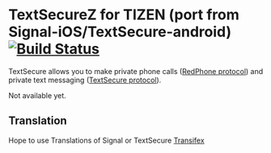 # TextSecureZ for TIZEN (port from Signal-iOS/TextSecure-android) [![Build Status](https://travis-ci.org/SergejKern/TextSecureZ.svg?branch=master)](https://github.com/SergejKern/TextSecureZ)

TextSecure allows you to make private phone calls ([RedPhone protocol](https://github.com/WhisperSystems/RedPhone/wiki)) and private text messaging ([TextSecure protocol](https://github.com/WhisperSystems/TextSecure/wiki)).

Not available yet.

## Translation

Hope to use Translations of Signal or TextSecure [Transifex](https://www.transifex.com/projects/p/signal-ios/)
